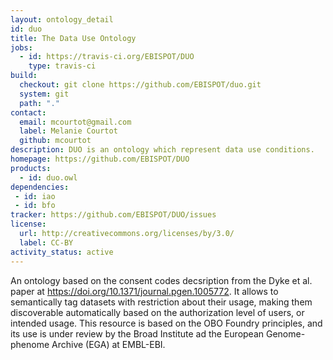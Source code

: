 ```yaml
---
layout: ontology_detail
id: duo
title: The Data Use Ontology
jobs:
  - id: https://travis-ci.org/EBISPOT/DUO
    type: travis-ci
build:
  checkout: git clone https://github.com/EBISPOT/duo.git
  system: git
  path: "."
contact:
  email: mcourtot@gmail.com
  label: Melanie Courtot
  github: mcourtot
description: DUO is an ontology which represent data use conditions.
homepage: https://github.com/EBISPOT/DUO
products:
  - id: duo.owl
dependencies:
 - id: iao
 - id: bfo
tracker: https://github.com/EBISPOT/DUO/issues
license:
  url: http://creativecommons.org/licenses/by/3.0/
  label: CC-BY
activity_status: active
---
```


An ontology based on the consent codes decsription from the Dyke et al. paper at https://doi.org/10.1371/journal.pgen.1005772. It allows to semantically tag datasets with restriction about their usage, making them discoverable automatically based on the authorization level of users, or intended usage.
This resource is based on the OBO Foundry principles, and its use is under review by the Broad Institute ad the European Genome-phenome Archive (EGA) at EMBL-EBI.

